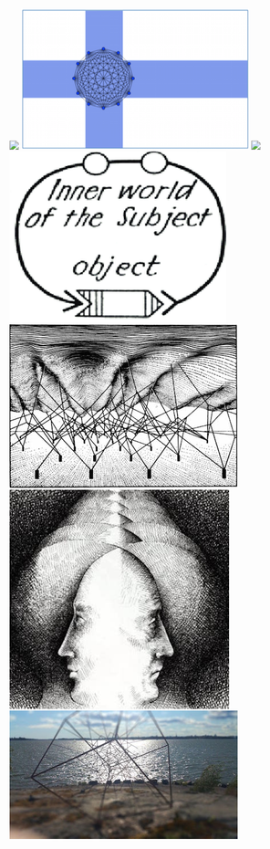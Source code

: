 
[![](images/p2p_3_1_wtB.png)](https://github.com/P2PSci/P2PSci)
[![](images/socmesh_flag.png)](https://github.com/social-mesh/social-mesh)
[![](images/pz1B.png)](https://github.com/podzero/podzero)
[![](images/umwelt_logo2.png)](https://github.com/umw3lt/umwelt)
[![](images/pgen_wadd_1.jpeg)](https://github.com/peergen/peergen)
[![](images/motm_cover.jpg)](https://github.com/umw3lt/motm)
[![](images/hypercoast_1.jpg)](https://github.com/arch1p3l/arch1p3l)


